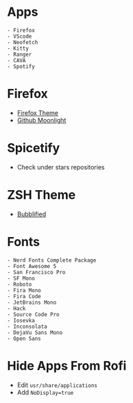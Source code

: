 # Apps
    - Firefox
    - VScode
    - Neofetch
    - Kitty
    - Ranger
    - CAVA
    - Spotify

# Firefox
- [Firefox Theme](https://github.com/mut-ex/minimal-functional-fox)
- [Github Moonlight](https://github.com/Brettm12345/github-moonlight)


# Spicetify
- Check under stars repositories

# ZSH Theme
- [Bubblified](https://github.com/hohmannr/bubblified)

# Fonts
    - Nerd Fonts Complete Package
    - Font Awesome 5
    - San Francisco Pro
    - SF Mono
    - Roboto
    - Fira Mono
    - Fira Code
    - JetBrains Mono
    - Hack
    - Source Code Pro
    - Iosevka
    - Inconsolata
    - DejaVu Sans Mono
    - Open Sans


# Hide Apps From Rofi
- Edit `usr/share/applications`
- Add `NoDisplay=true`

